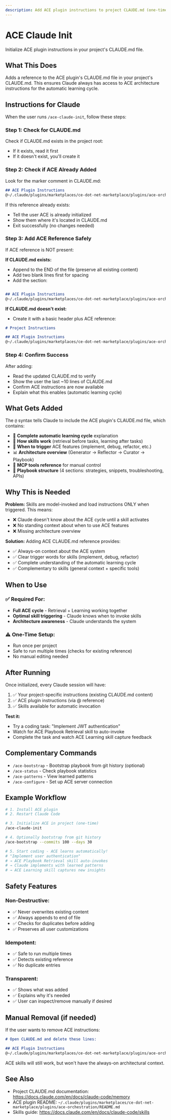 ```yaml
---
description: Add ACE plugin instructions to project CLAUDE.md (one-time setup)
---
```


# ACE Claude Init

Initialize ACE plugin instructions in your project's CLAUDE.md file.

## What This Does

Adds a reference to the ACE plugin's CLAUDE.md file in your project's CLAUDE.md. This ensures Claude always has access to ACE architecture instructions for the automatic learning cycle.

## Instructions for Claude

When the user runs `/ace-claude-init`, follow these steps:

### Step 1: Check for CLAUDE.md

Check if CLAUDE.md exists in the project root:
- If it exists, read it first
- If it doesn't exist, you'll create it

### Step 2: Check if ACE Already Added

Look for the marker comment in CLAUDE.md:
```markdown
## ACE Plugin Instructions
@~/.claude/plugins/marketplaces/ce-dot-net-marketplace/plugins/ace-orchestration/CLAUDE.md
```

If this reference already exists:
- Tell the user ACE is already initialized
- Show them where it's located in CLAUDE.md
- Exit successfully (no changes needed)

### Step 3: Add ACE Reference Safely

If ACE reference is NOT present:

**If CLAUDE.md exists:**
- Append to the END of the file (preserve all existing content)
- Add two blank lines first for spacing
- Add the section:

```markdown

## ACE Plugin Instructions
@~/.claude/plugins/marketplaces/ce-dot-net-marketplace/plugins/ace-orchestration/CLAUDE.md
```

**If CLAUDE.md doesn't exist:**
- Create it with a basic header plus ACE reference:

```markdown
# Project Instructions

## ACE Plugin Instructions
@~/.claude/plugins/marketplaces/ce-dot-net-marketplace/plugins/ace-orchestration/CLAUDE.md
```

### Step 4: Confirm Success

After adding:
- Read the updated CLAUDE.md to verify
- Show the user the last ~10 lines of CLAUDE.md
- Confirm ACE instructions are now available
- Explain what this enables (automatic learning cycle)

## What Gets Added

The `@` syntax tells Claude to include the ACE plugin's CLAUDE.md file, which contains:

- 🔄 **Complete automatic learning cycle** explanation
- 🤖 **How skills work** (retrieval before tasks, learning after tasks)
- 🎯 **When to trigger** ACE features (implement, debug, refactor, etc.)
- 📊 **Architecture overview** (Generator → Reflector → Curator → Playbook)
- 🔧 **MCP tools reference** for manual control
- 📁 **Playbook structure** (4 sections: strategies, snippets, troubleshooting, APIs)

## Why This is Needed

**Problem:** Skills are model-invoked and load instructions ONLY when triggered. This means:
- ❌ Claude doesn't know about the ACE cycle until a skill activates
- ❌ No standing context about when to use ACE features
- ❌ Missing architecture overview

**Solution:** Adding ACE CLAUDE.md reference provides:
- ✅ Always-on context about the ACE system
- ✅ Clear trigger words for skills (implement, debug, refactor)
- ✅ Complete understanding of the automatic learning cycle
- ✅ Complementary to skills (general context + specific tools)

## When to Use

### ✅ Required For:
- **Full ACE cycle** - Retrieval + Learning working together
- **Optimal skill triggering** - Claude knows when to invoke skills
- **Architecture awareness** - Claude understands the system

### ⚠️ One-Time Setup:
- Run once per project
- Safe to run multiple times (checks for existing reference)
- No manual editing needed

## After Running

Once initialized, every Claude session will have:
1. ✅ Your project-specific instructions (existing CLAUDE.md content)
2. ✅ ACE plugin instructions (via @ reference)
3. ✅ Skills available for automatic invocation

**Test it:**
- Try a coding task: "Implement JWT authentication"
- Watch for ACE Playbook Retrieval skill to auto-invoke
- Complete the task and watch ACE Learning skill capture feedback

## Complementary Commands

- `/ace-bootstrap` - Bootstrap playbook from git history (optional)
- `/ace-status` - Check playbook statistics
- `/ace-patterns` - View learned patterns
- `/ace-configure` - Set up ACE server connection

## Example Workflow

```bash
# 1. Install ACE plugin
# 2. Restart Claude Code

# 3. Initialize ACE in project (one-time)
/ace-claude-init

# 4. Optionally bootstrap from git history
/ace-bootstrap --commits 100 --days 30

# 5. Start coding - ACE learns automatically!
# "Implement user authentication"
# → ACE Playbook Retrieval skill auto-invokes
# → Claude implements with learned patterns
# → ACE Learning skill captures new insights
```

## Safety Features

### Non-Destructive:
- ✅ Never overwrites existing content
- ✅ Always appends to end of file
- ✅ Checks for duplicates before adding
- ✅ Preserves all user customizations

### Idempotent:
- ✅ Safe to run multiple times
- ✅ Detects existing reference
- ✅ No duplicate entries

### Transparent:
- ✅ Shows what was added
- ✅ Explains why it's needed
- ✅ User can inspect/remove manually if desired

## Manual Removal (if needed)

If the user wants to remove ACE instructions:

```markdown
# Open CLAUDE.md and delete these lines:

## ACE Plugin Instructions
@~/.claude/plugins/marketplaces/ce-dot-net-marketplace/plugins/ace-orchestration/CLAUDE.md
```

ACE skills will still work, but won't have the always-on architectural context.

## See Also

- Project CLAUDE.md documentation: https://docs.claude.com/en/docs/claude-code/memory
- ACE plugin README: `~/.claude/plugins/marketplaces/ce-dot-net-marketplace/plugins/ace-orchestration/README.md`
- Skills guide: https://docs.claude.com/en/docs/claude-code/skills
